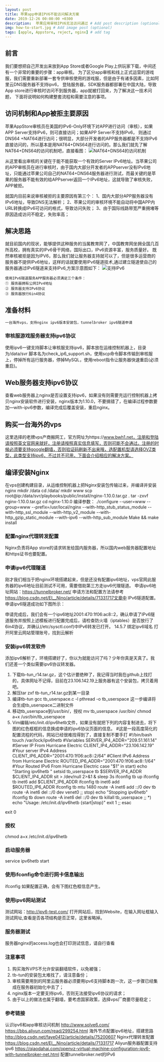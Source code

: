 ```yaml
---
layout: post
title: 苹果app申请IPV6不能访问解决方案
date: 2019-12-26 00:00:00 +0300
description:  苹果应用审核IPV6无法访问通过 # Add post description (optional)
img: how-to-start.jpg # Add image post (optional)
tags: [apple, Appstore, reject, nginx] # add tag
---
```


## 前言
我们要想把自己开发出来放到App Store或者Google Play上供玩家下载，中间还有一个非常的重要的步骤：app审核。
为了区分app审核和线上正式运营的游戏服，我们需要重新部署一套专供审核使用的游戏服，但是由于有诸多因素，比如阿里云DNS服务器不支持ipv6，
登陆服务器，SDK服务器都部署在中国大陆，导致App store进行审核时访问不到服务器，app就被打回来，为了解决这一技术问题，
下面将说明如何构建整套流程和需要注意的事项。

## 访问机制和App被拒主要原因
苹果AppStore审核员在美国的IPv6-Only环境下对APP进行访问（审核），如果APP Server支持IPv6，则可直接访问；如果APP Server不支持IPv6，
则通过DNS64 +NAT64进行访问；很明显，大部分开发者的APP服务器都是不支持IPv6直接访问的，所以基本是用NAT64+DNS64进行访问的。那么我们就先了解NAT64+DNS64的访问机制吧，直接看图：
![NAT64+DNS64的访问机制]({{site.baseurl}}/assets/img/apple-reject-ipv6/dns64_nat64.png)

从这里看出审核的关键在于能不能获取一个有效的Server IPv6地址。当苹果公司的APP审核员在进行审核时，由于国内大部分开发者的APPserver没有IPv6地址，只能通过苹果公司自己的NAT64+DNS64服务器进行测试，而最关键的是苹果的服务器不能有效的给APPserver返回一个IPv6地址，这就导致了审核失败，APP被拒。

就国内目前来说审核被拒的主要原因有第三个：
1、国内大部分APP服务器没有IPv6地址，导致DNS无法解析；
2、苹果公司的审核环境不能自动将中国APP内URL转换成IPv6可访问的格式，导致访问失败；
3、由于国际线路带宽严重拥堵等原因造成访问不稳定，失败率高；

## 解决思路
就目前国内的现状，能够提供这种服务的当属教育网了，中国教育网坐拥全国几百所高校，拥有真实的IPv6骨干网络，国际出口，IPv6资源丰富，服务质量好。
既然审核被拒是因为IPV6，那么我们就让服务器支持就可以了，但是很多运营商的服务器不提供IPv6地址，这样的话就要使用IPv6隧道技术,通过建立隧道使自己的服务器通过IPv6隧道来支持IPv6,方案示意图如下：
![支持IPv6]({{site.baseurl}}/assets/img/apple-reject-ipv6/ipv6_deploy.png)

    使用IPv6隧道服务APP服务器必须满足三个条件：
    ① 服务器拥有公网IPv4地址
    ② 服务器支持IPv6协议
    ③ 服务器放行6in4协议

## 准备材料
	一台海外vps，支持nginx ipv6版本安装包，tunnelbroker ipv6隧道申请

### 审核服游戏服务器支持ipv6协议
使用ipv6一键支持脚本让审核服支持ipv6，脚本放在运维控制机器上，目录为/data/svr
脚本名为check_ip6_support.sh，使用scp命令脚本传输到审核服上，停掉所有运行服务器，停掉MySQL，使用reboot指令让服务器快速重启(必须重启)。

## Web服务器支持ipv6协议
查看web服务器上nginx是否设置支持ipv6，如果没有则需要充运行控制机器上拷贝nginx安装软件进行安装，nginx版本为1.10.0，不要搞错了，在编译过程参数要加—with-ipv6参数，编译完成后覆盖安装，重启nginx。

## 购买一台海外的vps
这里选择的老牌vps产商搬网工，官方网址为https://www.bwh1.net，注册和登陆请按照英文官网来就好，注册请按照真实信息填写，否则可能不会通过。注册的时候必须要支持google翻墙，否则验证码刷新不出来哦，选配置机型请选择OVZ类型，此类型支持ipv6，不过并不可用，下面会介绍相应的解决方案。
 
## 编译安装Nginx
在vps创建构建目录，从运维控制机器上把Nginx安装包传输过来，并编译并安装nginx
mkdir /data
cd /data/
mkdir www
scp root@ip:/data/svr/playbooks/public/install/nginx-1.10.0.tar.gz .
tar -zxvf nginx-1.10.0.tar.gz
cd  nginx-1.10.0
编译参数：
./configure --user=www   --group=www   --prefix=/usr/local/nginx   --with-http_stub_status_module   --with-http_ssl_module   --with-http_v2_module   --with-http_gzip_static_module   --with-ipv6   --with-http_sub_module
Make && make install
	
### 配置nginx代理转发配置
Nginx负责将App store的请求转发给国内服务器，所以国内web服务器配置地址和https证书也要配置。
 
### 申请ipv6代理隧道
刚才我们相当于把nginx环境搭建起来，但是还没有配置ipv6地址，vps官网此服务器的ipv6地址目前测试不可用，需要借助第三方走ipv6代理隧道。
申请ipv6地址网站：https://tunnelbroker.net/
申请方法和配置方法请参考 https://blog.csdn.net/EI__Nino/article/details/71331717文章中
IPv6隧道配置。
申请ipv6隧道成功如下图所示：
 
申请完成后，我们会有一个ipv6地址2001:470:1f06:ac8::2，确认申请了IPv6隧道服务并按照上述模板进行配置完成后，请检查防火墙（iptables）是否放行了6in4协议，并确认(/etc/sysctl.conf)中IPv6转发已打开。
14.5.7	绑定ipv6域名
打开阿里云网站管理账号，找到云解析
	 
### 安装ipv6转发软件
添加ipv6解析了，环境搭建好了，你以为就能访问了吗？少年你真是天真了。我们还差一个类似需要ipv6协议转发器。
1.	下载tb-tun_r14.tar.gz，这个估计要绝种了，我记得当时我在github上找打的，具体网址不记得，目前在23.106.142.19上服务器有这个安装包，拷贝着用吧。
2.	解压tar zxf tb-tun_r14.tar.gz到某一目录
3.	编译tb-tun
gcc tb_userspace.c -l pthread -o tb_userspace
这一步编译将会生成tb_userspace二进制文件
4.	移动tb_userspace到/usr/bin/，授权
mv tb_userspace /usr/bin/
chmod a+x /usr/bin/tb_userspace
5.	Vim编辑/etc/init.d/ipv6hetb文件，如果没有就把下列的内容复制进去，将下图的红色框框的信息换成申请的ipv6协议页面的信息。
#这是一段高度简化的配置流程的代码，网站已经很难找得到了，直接复制不要手打
#!/bin/bash
touch /var/lock/ipv6hetb
#Variables
SERVER_IP4_ADDR="209.51.161.14" #Server IP From Hurricane Electric
CLIENT_IP4_ADDR="23.106.142.19" #Your server IPv4 Address
CLIENT_IP6_ADDR="2001:470:1f06:ac8::2/64" #Client IPv6 Address from Hurricane Electric
ROUTED_IP6_ADDR="2001:470:1f06:ac8::1/64" #Your Routed IPv6 From Hurricane Electric
case "$1" in
  start)
    echo "Starting ipv6hetb "
      setsid tb_userspace tb $SERVER_IP4_ADDR $CLIENT_IP4_ADDR sit > /dev/null 2>&1 &
      sleep 3s
      ifconfig tb up
      ifconfig tb inet6 add $CLIENT_IP6_ADDR
      ifconfig tb inet6 add $ROUTED_IP6_ADDR
      ifconfig tb mtu 1480
      route -A inet6 add ::/0 dev tb
      route -A inet6 del ::/0 dev venet0
    ;;
  stop)
    echo "Stopping ipv6hetb"
      ifconfig tb down
      route -A inet6 del ::/0 dev tb
      killall tb_userspace
    ;;
  *)
    echo "Usage: /etc/init.d/ipv6hetb {start|stop}"
    exit 1
    ;;
esac

exit 0
 
### 授权
chmod a+x /etc/init.d/ipv6hetb
### 启动服务器
service ipv6hetb start
###	使用ifconfig命令进行网卡信息输出
ifconfig
如果配置正确，会有下图红色框信息产生。
 
### 使用ipv6网站测试
测试网站：http://ipv6-test.com/
打开网站后，找到Website，在输入网址框输入测试网址,查看是否各项结构是否正常，这里省略掉。
 
### 服务器测试
服务器nginx的access.log也会打印测试信息，请自行查看

### 注意事项
1. 购买海外VPS不允许安装翻墙软件，以免被强；
2. tb-tun的安装包太难找了，请注意备份；
3. 审核需要用到的阿里云服务器必须要用ipv6支持脚本跑一次，这一步骤已经集成在服务器初始化中去了；
4. nginx版本一定要支持ipv6，否则无法接受ipv6协议的请求；
5. 由于以上的做法也属于翻墙，要考虑国家政策，选择vps厂商要尽量稳定；

### 参考链接
认识ipv6和app审核访问机制 http://www.solve6.com/  
https://bbs.aliyun.com/read/299254.html  海外节点配置ipv6地址，搭建思路
http://blog.csdn.net/faye0412/article/details/75200607  Nginx代理转发配置
https://blog.csdn.net/EI__Nino/article/details/71331717 Aliyun服务器配置支持ipv6
https://qiaodahai.com/openvz-virtual-machine-configuration-ipv6-with-tunnelbroker-net.html 
配置tunnelbroker.net的IPv6